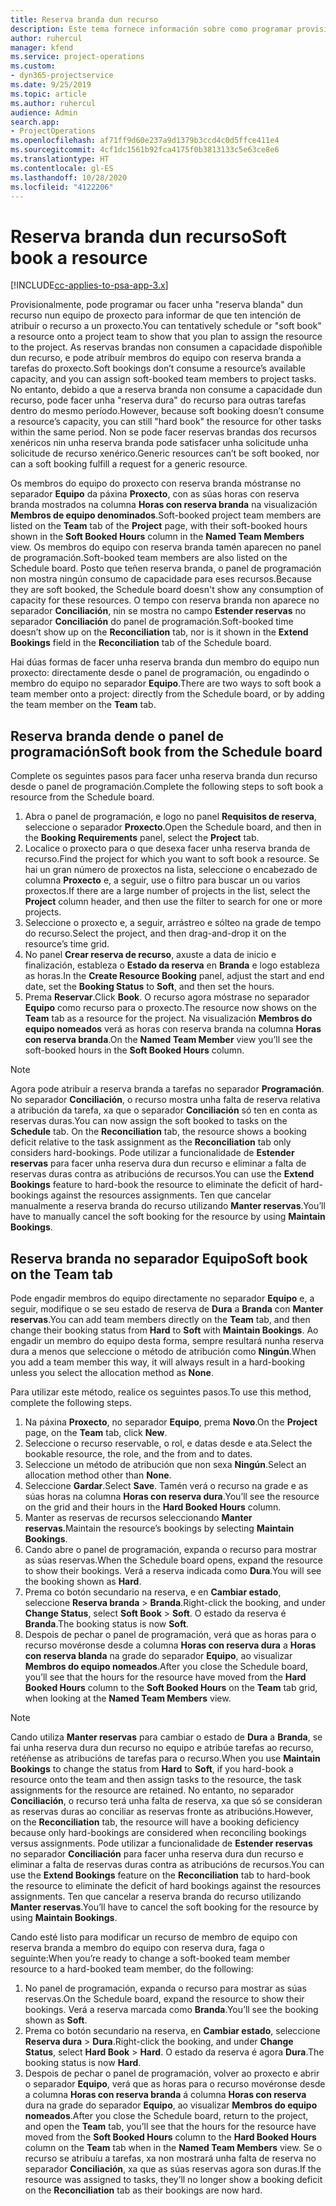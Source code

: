 ```yaml
---
title: Reserva branda dun recurso
description: Este tema fornece información sobre como programar provisionalmente ou facer unha reserva branda de membros de equipo.
author: ruhercul
manager: kfend
ms.service: project-operations
ms.custom:
- dyn365-projectservice
ms.date: 9/25/2019
ms.topic: article
ms.author: ruhercul
audience: Admin
search.app:
- ProjectOperations
ms.openlocfilehash: af71ff9d60e237a9d1379b3ccd4c0d5ffce411e4
ms.sourcegitcommit: 4cf1dc1561b92fca4175f0b3813133c5e63ce8e6
ms.translationtype: HT
ms.contentlocale: gl-ES
ms.lasthandoff: 10/28/2020
ms.locfileid: "4122206"
---
```

# <a name="soft-book-a-resource"></a><span data-ttu-id="9f598-103">Reserva branda dun recurso</span><span class="sxs-lookup"><span data-stu-id="9f598-103">Soft book a resource</span></span>

[!INCLUDE[cc-applies-to-psa-app-3.x](../includes/cc-applies-to-psa-app-3x.md)]

<span data-ttu-id="9f598-104">Provisionalmente, pode programar ou facer unha "reserva blanda" dun recurso nun equipo de proxecto para informar de que ten intención de atribuír o recurso a un proxecto.</span><span class="sxs-lookup"><span data-stu-id="9f598-104">You can tentatively schedule or "soft book" a resource onto a project team to show that you plan to assign the resource to the project.</span></span> <span data-ttu-id="9f598-105">As reservas brandas non consumen a capacidade dispoñible dun recurso, e pode atribuír membros do equipo con reserva branda a tarefas do proxecto.</span><span class="sxs-lookup"><span data-stu-id="9f598-105">Soft bookings don’t consume a resource’s available capacity, and you can assign soft-booked team members to project tasks.</span></span> <span data-ttu-id="9f598-106">No entanto, debido a que a reserva branda non consume a capacidade dun recurso, pode facer unha "reserva dura" do recurso para outras tarefas dentro do mesmo período.</span><span class="sxs-lookup"><span data-stu-id="9f598-106">However, because soft booking doesn’t consume a resource’s capacity, you can still "hard book" the resource for other tasks within the same period.</span></span> <span data-ttu-id="9f598-107">Non se pode facer reservas brandas dos recursos xenéricos nin unha reserva branda pode satisfacer unha solicitude unha solicitude de recurso xenérico.</span><span class="sxs-lookup"><span data-stu-id="9f598-107">Generic resources can’t be soft booked, nor can a soft booking fulfill a request for a generic resource.</span></span>

<span data-ttu-id="9f598-108">Os membros do equipo do proxecto con reserva branda móstranse no separador **Equipo** da páxina **Proxecto**, con as súas horas con reserva branda mostrados na columna **Horas con reserva branda** na visualización **Membros de equipo denominados**.</span><span class="sxs-lookup"><span data-stu-id="9f598-108">Soft-booked project team members are listed on the **Team** tab of the **Project** page, with their soft-booked hours shown in the **Soft Booked Hours** column in the **Named Team Members** view.</span></span> <span data-ttu-id="9f598-109">Os membros do equipo con reserva branda tamén aparecen no panel de programación.</span><span class="sxs-lookup"><span data-stu-id="9f598-109">Soft-booked team members are also listed on the Schedule board.</span></span> <span data-ttu-id="9f598-110">Posto que teñen reserva branda, o panel de programación non mostra ningún consumo de capacidade para eses recursos.</span><span class="sxs-lookup"><span data-stu-id="9f598-110">Because they are soft booked, the Schedule board doesn't show any consumption of capacity for these resources.</span></span> <span data-ttu-id="9f598-111">O tempo con reserva branda non aparece no separador **Conciliación**, nin se mostra no campo **Estender reservas** no separador **Conciliación** do panel de programación.</span><span class="sxs-lookup"><span data-stu-id="9f598-111">Soft-booked time doesn’t show up on the **Reconciliation** tab, nor is it shown in the **Extend Bookings** field in the **Reconciliation** tab of the Schedule board.</span></span> 

<span data-ttu-id="9f598-112">Hai dúas formas de facer unha reserva branda dun membro do equipo nun proxecto: directamente desde o panel de programación, ou engadindo o membro do equipo no separador **Equipo**.</span><span class="sxs-lookup"><span data-stu-id="9f598-112">There are two ways to soft book a team member onto a project: directly from the Schedule board, or by adding the team member on the **Team** tab.</span></span> 

## <a name="soft-book-from-the-schedule-board"></a><span data-ttu-id="9f598-113">Reserva branda dende o panel de programación</span><span class="sxs-lookup"><span data-stu-id="9f598-113">Soft book from the Schedule board</span></span>
<span data-ttu-id="9f598-114">Complete os seguintes pasos para facer unha reserva branda dun recurso desde o panel de programación.</span><span class="sxs-lookup"><span data-stu-id="9f598-114">Complete the following steps to soft book a resource from the Schedule board.</span></span> 

1. <span data-ttu-id="9f598-115">Abra o panel de programación, e logo no panel **Requisitos de reserva**, seleccione o separador **Proxecto**.</span><span class="sxs-lookup"><span data-stu-id="9f598-115">Open the Schedule board, and then in the **Booking Requirements** panel, select the **Project** tab.</span></span>
2. <span data-ttu-id="9f598-116">Localice o proxecto para o que desexa facer unha reserva branda de recurso.</span><span class="sxs-lookup"><span data-stu-id="9f598-116">Find the project for which you want to soft book a resource.</span></span> <span data-ttu-id="9f598-117">Se hai un gran número de proxectos na lista, seleccione o encabezado de columna **Proxecto** e, a seguir, use o filtro para buscar un ou varios proxectos.</span><span class="sxs-lookup"><span data-stu-id="9f598-117">If there are a large number of projects in the list, select the **Project** column header, and then use the filter to search for one or more projects.</span></span>
3. <span data-ttu-id="9f598-118">Seleccione o proxecto e, a seguir, arrástreo e sólteo na grade de tempo do recurso.</span><span class="sxs-lookup"><span data-stu-id="9f598-118">Select the project, and then drag-and-drop it on the resource’s time grid.</span></span>
5. <span data-ttu-id="9f598-119">No panel **Crear reserva de recurso**, axuste a data de inicio e finalización, estableza o **Estado da reserva** en **Branda** e logo estableza as horas.</span><span class="sxs-lookup"><span data-stu-id="9f598-119">In the **Create Resource Booking** panel, adjust the start and end date, set the **Booking Status** to **Soft**, and then set the hours.</span></span> 
6. <span data-ttu-id="9f598-120">Prema **Reservar**.</span><span class="sxs-lookup"><span data-stu-id="9f598-120">Click **Book**.</span></span> <span data-ttu-id="9f598-121">O recurso agora móstrase no separador **Equipo** como recurso para o proxecto.</span><span class="sxs-lookup"><span data-stu-id="9f598-121">The resource now shows on the **Team** tab as a resource for the project.</span></span> <span data-ttu-id="9f598-122">Na visualización **Membros do equipo nomeados** verá as horas con reserva branda na columna **Horas con reserva branda**.</span><span class="sxs-lookup"><span data-stu-id="9f598-122">On the **Named Team Member** view you’ll see the soft-booked hours in the **Soft Booked Hours** column.</span></span>

> [!NOTE]
> <span data-ttu-id="9f598-123">Agora pode atribuír a reserva branda a tarefas no separador **Programación**. No separador **Conciliación**, o recurso mostra unha falta de reserva relativa a atribución da tarefa, xa que o separador **Conciliación** só ten en conta as reservas duras.</span><span class="sxs-lookup"><span data-stu-id="9f598-123">You can now assign the soft booked to tasks on the **Schedule** tab. On the **Reconciliation** tab, the resource shows a booking deficit relative to the task assignment as the **Reconciliation** tab only considers hard-bookings.</span></span> <span data-ttu-id="9f598-124">Pode utilizar a funcionalidade de **Estender reservas** para facer unha reserva dura dun recurso e eliminar a falta de reservas duras contra as atribucións de recursos.</span><span class="sxs-lookup"><span data-stu-id="9f598-124">You can use the **Extend Bookings** feature to hard-book the resource to eliminate the deficit of hard-bookings against the resources assignments.</span></span> <span data-ttu-id="9f598-125">Ten que cancelar manualmente a reserva branda do recurso utilizando **Manter reservas**.</span><span class="sxs-lookup"><span data-stu-id="9f598-125">You’ll have to manually cancel the soft booking for the resource by using **Maintain Bookings**.</span></span>

## <a name="soft-book-on-the-team-tab"></a><span data-ttu-id="9f598-126">Reserva branda no separador Equipo</span><span class="sxs-lookup"><span data-stu-id="9f598-126">Soft book on the Team tab</span></span>

<span data-ttu-id="9f598-127">Pode engadir membros do equipo directamente no separador **Equipo** e, a seguir, modifique o se seu estado de reserva de **Dura** a **Branda** con **Manter reservas**.</span><span class="sxs-lookup"><span data-stu-id="9f598-127">You can add team members directly on the **Team** tab, and then change their booking status from **Hard** to **Soft** with **Maintain Bookings**.</span></span> <span data-ttu-id="9f598-128">Ao engadir un membro do equipo desta forma, sempre resultará nunha reserva dura a menos que seleccione o método de atribución como **Ningún**.</span><span class="sxs-lookup"><span data-stu-id="9f598-128">When you add a team member this way, it will always result in a hard-booking unless you select the allocation method as **None**.</span></span>

<span data-ttu-id="9f598-129">Para utilizar este método, realice os seguintes pasos.</span><span class="sxs-lookup"><span data-stu-id="9f598-129">To use this method, complete the following steps.</span></span>

1. <span data-ttu-id="9f598-130">Na páxina **Proxecto**, no separador **Equipo**, prema **Novo**.</span><span class="sxs-lookup"><span data-stu-id="9f598-130">On the **Project** page, on the **Team** tab, click **New**.</span></span>
2. <span data-ttu-id="9f598-131">Seleccione o recurso reservable, o rol, e datas desde e ata.</span><span class="sxs-lookup"><span data-stu-id="9f598-131">Select the bookable resource, the role, and the from and to dates.</span></span>
3. <span data-ttu-id="9f598-132">Seleccione un método de atribución que non sexa **Ningún**.</span><span class="sxs-lookup"><span data-stu-id="9f598-132">Select an allocation method other than **None**.</span></span>
4. <span data-ttu-id="9f598-133">Seleccione **Gardar**.</span><span class="sxs-lookup"><span data-stu-id="9f598-133">Select **Save**.</span></span> <span data-ttu-id="9f598-134">Tamén verá o recurso na grade e as súas horas na columna **Horas con reserva dura**.</span><span class="sxs-lookup"><span data-stu-id="9f598-134">You’ll see the resource on the grid and their hours in the **Hard Booked Hours** column.</span></span>
5. <span data-ttu-id="9f598-135">Manter as reservas de recursos seleccionando **Manter reservas**.</span><span class="sxs-lookup"><span data-stu-id="9f598-135">Maintain the resource’s bookings by selecting **Maintain Bookings**.</span></span>
6. <span data-ttu-id="9f598-136">Cando abre o panel de programación, expanda o recurso para mostrar as súas reservas.</span><span class="sxs-lookup"><span data-stu-id="9f598-136">When the Schedule board opens, expand the resource to show their bookings.</span></span> <span data-ttu-id="9f598-137">Verá a reserva indicada como **Dura**.</span><span class="sxs-lookup"><span data-stu-id="9f598-137">You will see the booking shown as **Hard**.</span></span>
7. <span data-ttu-id="9f598-138">Prema co botón secundario na reserva, e en **Cambiar estado**, seleccione **Reserva branda** \> **Branda**.</span><span class="sxs-lookup"><span data-stu-id="9f598-138">Right-click the booking, and under **Change Status**, select **Soft Book** \> **Soft**.</span></span> <span data-ttu-id="9f598-139">O estado da reserva é **Branda**.</span><span class="sxs-lookup"><span data-stu-id="9f598-139">The booking status is now **Soft**.</span></span>
8. <span data-ttu-id="9f598-140">Despois de pechar o panel de programación, verá que as horas para o recurso movéronse desde a columna **Horas con reserva dura** a **Horas con reserva blanda** na grade do separador **Equipo**, ao visualizar **Membros do equipo nomeados**.</span><span class="sxs-lookup"><span data-stu-id="9f598-140">After you close the Schedule board, you’ll see that the hours for the resource have moved from the **Hard Booked Hours** column to the **Soft Booked Hours** on the **Team** tab grid, when looking at the **Named Team Members** view.</span></span>

> [!NOTE]
> <span data-ttu-id="9f598-141">Cando utiliza **Manter reservas** para cambiar o estado de **Dura** a **Branda**, se fai unha reserva dura dun recurso no equipo e atribúe tarefas ao recurso, retéñense as atribucións de tarefas para o recurso.</span><span class="sxs-lookup"><span data-stu-id="9f598-141">When you use **Maintain Bookings** to change the status from **Hard** to **Soft**, if you hard-book a resource onto the team and then assign tasks to the resource, the task assignments for the resource are retained.</span></span> <span data-ttu-id="9f598-142">No entanto, no separador **Conciliación**, o recurso terá unha falta de reserva, xa que só se consideran as reservas duras ao conciliar as reservas fronte as atribucións.</span><span class="sxs-lookup"><span data-stu-id="9f598-142">However, on the **Reconciliation** tab, the resource will have a booking deficiency because only hard-bookings are considered when reconciling bookings versus assignments.</span></span> <span data-ttu-id="9f598-143">Pode utilizar a funcionalidade de **Estender reservas** no separador **Conciliación** para facer unha reserva dura dun recurso e eliminar a falta de reservas duras contra as atribucións de recursos.</span><span class="sxs-lookup"><span data-stu-id="9f598-143">You can use the **Extend Bookings** feature on the **Reconciliation** tab to hard-book the resource to eliminate the deficit of hard bookings against the resources assignments.</span></span> <span data-ttu-id="9f598-144">Ten que cancelar a reserva branda do recurso utilizando **Manter reservas**.</span><span class="sxs-lookup"><span data-stu-id="9f598-144">You’ll have to cancel the soft booking for the resource by using **Maintain Bookings**.</span></span>

<span data-ttu-id="9f598-145">Cando esté listo para modificar un recurso de membro de equipo con reserva branda a membro do equipo con reserva dura, faga o seguinte:</span><span class="sxs-lookup"><span data-stu-id="9f598-145">When you’re ready to change a soft-booked team member resource to a hard-booked team member, do the following:</span></span>

1. <span data-ttu-id="9f598-146">No panel de programación, expanda o recurso para mostrar as súas reservas.</span><span class="sxs-lookup"><span data-stu-id="9f598-146">On the Schedule board, expand the resource to show their bookings.</span></span> <span data-ttu-id="9f598-147">Verá a reserva marcada como **Branda**.</span><span class="sxs-lookup"><span data-stu-id="9f598-147">You’ll see the booking shown as **Soft**.</span></span>
2. <span data-ttu-id="9f598-148">Prema co botón secundario na reserva, en **Cambiar estado**, seleccione **Reserva dura** \> **Dura**.</span><span class="sxs-lookup"><span data-stu-id="9f598-148">Right-click the booking, and under **Change Status**, select **Hard Book** \> **Hard**.</span></span> <span data-ttu-id="9f598-149">O estado da reserva é agora **Dura**.</span><span class="sxs-lookup"><span data-stu-id="9f598-149">The booking status is now **Hard**.</span></span>
3. <span data-ttu-id="9f598-150">Despois de pechar o panel de programación, volver ao proxecto e abrir o separador **Equipo**, verá que as horas para o recurso movéronse desde a columna **Horas con reserva branda** á columna **Horas con reserva** dura na grade do separador **Equipo**, ao visualizar **Membros do equipo nomeados**.</span><span class="sxs-lookup"><span data-stu-id="9f598-150">After you close the Schedule board, return to the project, and open the **Team** tab, you’ll see that the hours for the resource have moved from the **Soft Booked Hours** column to the **Hard Booked Hours** column on the **Team** tab when in the **Named Team Members** view.</span></span> <span data-ttu-id="9f598-151">Se o recurso se atribuíu a tarefas, xa non mostrará unha falta de reserva no separador **Conciliación**, xa que as súas reservas agora son duras.</span><span class="sxs-lookup"><span data-stu-id="9f598-151">If the resource was assigned to tasks, they’ll no longer show a booking deficit on the **Reconciliation** tab as their bookings are now hard.</span></span>

